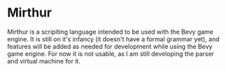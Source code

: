 # Mirthur

Mirthur is a scripiting language intended to be used with the Bevy game engine. It is still on it's infancy (it doesn't have a formal grammar yet), and features will be added as needed for development while using the Bevy game engine. For now it is not usable, as I am still developing the parser and virtual machine for it.
